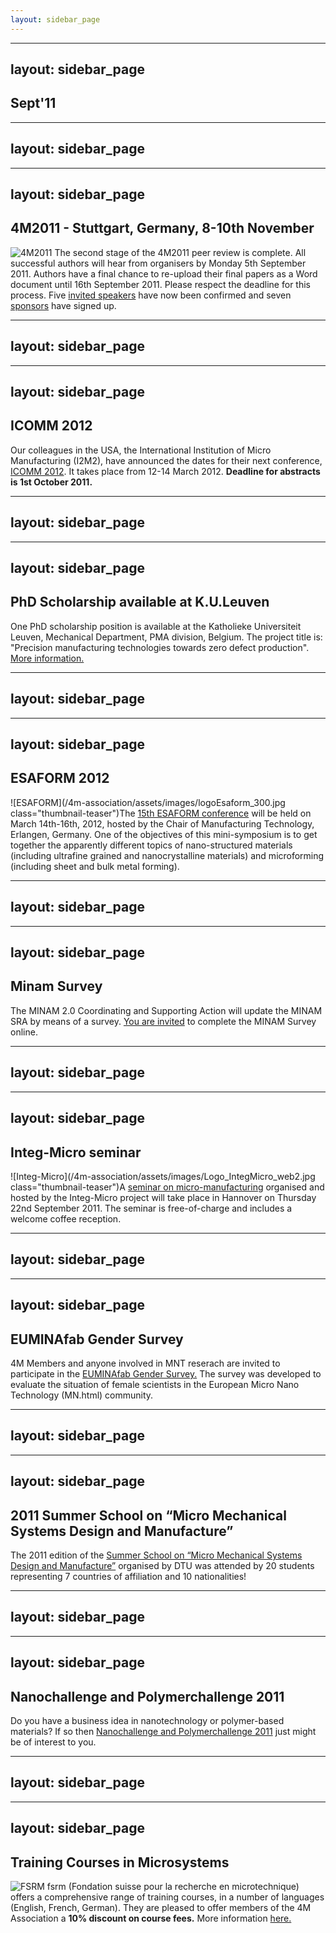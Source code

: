 ```yaml
---
layout: sidebar_page
---
```


---
layout: sidebar_page
---

## Sept'11

<!--break-->
---
layout: sidebar_page
---

---
layout: sidebar_page
---

## 4M2011 - Stuttgart, Germany, 8-10th November


![4M2011](/4m-association/assets/images/4m-2011_web1.jpg)
The second stage of the 4M2011 peer review is complete. All successful authors will hear from organisers by Monday 5th September 2011. Authors have a final chance to re-upload their final papers as a Word document until 16th September 2011. Please respect the deadline for this process. Five [invited speakers](/4m-association/conference/2011/Invited-Speakers-0) have now been confirmed and seven [sponsors](/conference/2011/Our-Sponsor.html) have signed up. 

---
layout: sidebar_page
---

---
layout: sidebar_page
---

## ICOMM 2012

Our colleagues in the USA, the International Institution of Micro Manufacturing (I2M2), have announced the dates for their next conference, [ICOMM 2012](/4m-association/event/ICOMM-2012.html). It takes place from 12-14 March 2012. **Deadline for abstracts is 1st October 2011.**  
    
---
layout: sidebar_page
---

---
layout: sidebar_page
---

## PhD Scholarship available at K.U.Leuven

One PhD scholarship position is available at the Katholieke Universiteit Leuven, Mechanical Department, PMA division, Belgium. The project title is: "Precision manufacturing technologies towards zero defect production". [More information.](/4m-association/content/PhD-scholarship-KULeuve.html)
  
---
layout: sidebar_page
---

---
layout: sidebar_page
---

## ESAFORM 2012

![ESAFORM](/4m-association/assets/images/logoEsaform_300.jpg class="thumbnail-teaser")The [15th ESAFORM conference](/node/556) will be held on March 14th-16th, 2012, hosted by the Chair of Manufacturing Technology, Erlangen, Germany. One of the objectives of this mini-symposium is to get together the apparently different topics of nano-structured materials (including ultrafine grained and nanocrystalline materials) and microforming (including sheet and bulk metal forming).   
  
---
layout: sidebar_page
---

---
layout: sidebar_page
---

## Minam Survey

The MINAM 2.0 Coordinating and Supporting Action will update the MINAM SRA by means of a survey. [You are invited](/4m-association/content/MINAM-Surve.html) to complete the MINAM Survey online.
  
---
layout: sidebar_page
---

---
layout: sidebar_page
---

## Integ-Micro seminar

![Integ-Micro](/4m-association/assets/images/Logo_IntegMicro_web2.jpg class="thumbnail-teaser")A [seminar on micro-manufacturing](/4m-association/event/Integ-micro-semina.html) organised and hosted by the Integ-Micro project will take place in Hannover on Thursday 22nd September 2011. The seminar is free-of-charge and includes a welcome coffee reception.
    
---
layout: sidebar_page
---

---
layout: sidebar_page
---

## EUMINAfab Gender Survey

4M Members and anyone involved in MNT reserach are invited to participate in the [EUMINAfab Gender Survey.](/4m-association/content/EUMINAfab-Gender-Survey) The survey was developed to evaluate the situation of female scientists in the European Micro Nano Technology (MN.html) community.     
  
---
layout: sidebar_page
---

---
layout: sidebar_page
---

## 2011 Summer School on “Micro Mechanical Systems Design and Manufacture”

The 2011 edition of the [Summer School on “Micro Mechanical Systems Design and Manufacture”](/4m-association/content/2011-Summer-School-Micro-Mechanical-Systems-Design-and-Manufactur.html) organised by DTU was attended by 20 students representing 7 countries of affiliation and 10 nationalities!  

---
layout: sidebar_page
---

---
layout: sidebar_page
---

## Nanochallenge and Polymerchallenge 2011

Do you have a business idea in nanotechnology or polymer-based materials? If so then [Nanochallenge and Polymerchallenge 2011](/4m-association/content/Nanochallenge-and-Polymerchallenge-201.html) just might be of interest to you.  
 
---
layout: sidebar_page
---

---
layout: sidebar_page
---

## Training Courses in Microsystems

![FSRM](/4m-association/assets/images/FSRM_LOGO_web.gif)
fsrm (Fondation suisse pour la recherche en microtechnique) offers a comprehensive range of training courses, in a number of languages (English, French, German). They are pleased to offer members of the 4M Association a <b>10% discount on course fees.</b> More information [here.](/4m-association/content/fsrm-training-course.html)